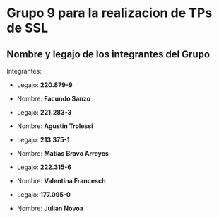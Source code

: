 # Grupo 9 para la realizacion de TPs de SSL

## Nombre y legajo de los integrantes del Grupo

Integrantes:
- Legajo: **220.879-9**
- Nombre: **Facundo Sanzo**

- Legajo: **221.283-3** 
- Nombre: **Agustin Trolessi**

- Legajo: **213.375-1** 
- Nombre: **Matias Bravo Arreyes**

- Legajo: **222.315-6**
- Nombre: **Valentina Francesch**

- Legajo: **177.095-0**
- Nombre: **Julian Novoa**
